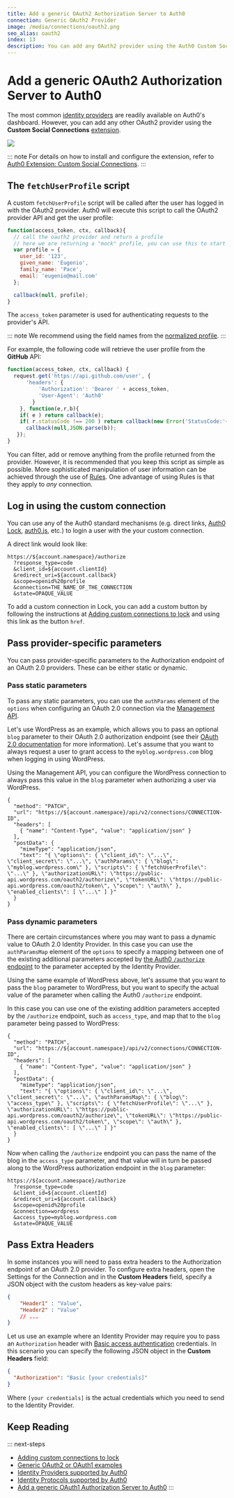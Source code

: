 ```yaml
---
title: Add a generic OAuth2 Authorization Server to Auth0
connection: Generic OAuth2 Provider
image: /media/connections/oauth2.png
seo_alias: oauth2
index: 13
description: You can add any OAuth2 provider using the Auth0 Custom Social Connections extension.
---
```

# Add a generic OAuth2 Authorization Server to Auth0

The most common [identity providers](/identityproviders) are readily available on Auth0's dashboard. However, you can add any other OAuth2 provider using the **Custom Social Connections** [extension](${manage_url}/#/extensions).

![](/media/articles/connections/social/oauth2/custom-social-connections.png)

::: note
For details on how to install and configure the extension, refer to [Auth0 Extension: Custom Social Connections](/extensions/custom-social-extensions).
:::

## The `fetchUserProfile` script

A custom `fetchUserProfile` script will be called after the user has logged in with the OAuth2 provider. Auth0 will execute this script to call the OAuth2 provider API and get the user profile:

```js
function(access_token, ctx, callback){
  // call the oauth2 provider and return a profile
  // here we are returning a "mock" profile, you can use this to start with to test the flow.
  var profile = {
    user_id: '123',
    given_name: 'Eugenio',
    family_name: 'Pace',
    email: 'eugenio@mail.com'
  };

  callback(null, profile);
}
```

The `access_token` parameter is used for authenticating requests to the provider's API.

::: note
We recommend using the field names from the [normalized profile](/user-profile#normalized-user-profile).
:::

For example, the following code will retrieve the user profile from the **GitHub** API:

```js
function(access_token, ctx, callback) {
  request.get('https://api.github.com/user', {
      'headers': {
          'Authorization': 'Bearer ' + access_token,
          'User-Agent': 'Auth0'
        }
    }, function(e,r,b){
    if( e ) return callback(e);
    if( r.statusCode !== 200 ) return callback(new Error('StatusCode:'+r.statusCode));
      callback(null,JSON.parse(b));
   });
}
```

You can filter, add or remove anything from the profile returned from the provider. However, it is recommended that you keep this script as simple as possible. More sophisticated manipulation of user information can be achieved through the use of [Rules](/rules). One advantage of using Rules is that they apply to *any* connection.

## Log in using the custom connection

You can use any of the Auth0 standard mechanisms (e.g. direct links, [Auth0 Lock](/libraries/lock), [auth0.js](/libraries/auth0js), etc.) to login a user with the your custom connection.

A direct link would look like:

```text
https://${account.namespace}/authorize
  ?response_type=code
  &client_id=${account.clientId}
  &redirect_uri=${account.callback}
  &scope=openid%20profile
  &connection=THE_NAME_OF_THE_CONNECTION
  &state=OPAQUE_VALUE
```

To add a custom connection in Lock, you can add a custom button by following the instructions at [Adding custom connections to lock](/libraries/lock/v9/ui-customization#adding-a-new-ui-element-using-javascript) and using this link as the button `href`.

## Pass provider-specific parameters

You can pass provider-specific parameters to the Authorization endpoint of an OAuth 2.0 providers. These can be either static or dynamic.

### Pass static parameters

To pass any static parameters, you can use the `authParams` element of the `options` when configuring an OAuth 2.0 connection via the [Management API](/api/management/v2#!/Connections/patch_connections_by_id).

Let's use WordPress as an example, which allows you to pass an optional `blog` parameter to their OAuth 2.0 authorization endpoint (see their [OAuth 2.0 documentation](https://developer.wordpress.com/docs/oauth2/) for more information). Let's assume that you want to always request a user to grant access to the `myblog.wordpress.com` blog when logging in using WordPress. 

Using the Management API, you can configure the WordPress connection to always pass this value in the `blog` parameter when authorizing a user via WordPress.

```har
{
  "method": "PATCH",
  "url": "https://${account.namespace}/api/v2/connections/CONNECTION-ID",
  "headers": [
    { "name": "Content-Type", "value": "application/json" }
  ],
  "postData": {
    "mimeType": "application/json",
    "text": "{ \"options\": { \"client_id\": \"...\", \"client_secret\": \"...\", \"authParams\": { \"blog\": \"myblog.wordpress.com\" }, \"scripts\": { \"fetchUserProfile\": \"...\" }, \"authorizationURL\": \"https://public-api.wordpress.com/oauth2/authorize\", \"tokenURL\": \"https://public-api.wordpress.com/oauth2/token\", \"scope\": \"auth\" }, \"enabled_clients\": [ \"...\" ] }"
  }
}
```

### Pass dynamic parameters

There are certain circumstances where you may want to pass a dynamic value to OAuth 2.0 Identity Provider. In this case you can use the `authParamsMap` element of the `options` to specify a mapping between one of the existing additional parameters accepted by [the Auth0 `/authorize` endpoint](/api/authentication#social) to the parameter accepted by the Identity Provider.

Using the same example of WordPress above, let's assume that you want to pass the `blog` parameter to WordPress, but you want to specify the actual value of the parameter when calling the Auth0 `/authorize` endpoint.

In this case you can use one of the existing addition parameters accepted by the `/authorize` endpoint, such as `access_type`, and map that to the `blog` parameter being passed to WordPress:

```har
{
  "method": "PATCH",
  "url": "https://${account.namespace}/api/v2/connections/CONNECTION-ID",
  "headers": [
    { "name": "Content-Type", "value": "application/json" }
  ],
  "postData": {
    "mimeType": "application/json",
    "text": "{ \"options\": { \"client_id\": \"...\", \"client_secret\": \"...\", \"authParamsMap\": { \"blog\": \"access_type\" }, \"scripts\": { \"fetchUserProfile\": \"...\" }, \"authorizationURL\": \"https://public-api.wordpress.com/oauth2/authorize\", \"tokenURL\": \"https://public-api.wordpress.com/oauth2/token\", \"scope\": \"auth\" }, \"enabled_clients\": [ \"...\" ] }"
  }
}
```

Now when calling the `/authorize` endpoint you can pass the name of the blog in the `access_type` parameter, and that value will in turn be passed along to the WordPress authorization endpoint in the `blog` parameter:

```text
https://${account.namespace}/authorize
  ?response_type=code
  &client_id=${account.clientId}
  &redirect_uri=${account.callback}
  &scope=openid%20profile
  &connection=wordpress
  &access_type=myblog.wordpress.com
  &state=OPAQUE_VALUE
```

## Pass Extra Headers

In some instances you will need to pass extra headers to the Authorization endpoint of an OAuth 2.0 provider. To configure extra headers, open the Settings for the Connection and in the **Custom Headers** field, specify a JSON object with the custom headers as key-value pairs:

```json
{
    "Header1" : "Value",
    "Header2" : "Value"
    // ...
}
```

Let us use an example where an Identity Provider may require you to pass an `Authorization` header with [Basic access authentication](https://en.wikipedia.org/wiki/Basic_access_authentication) credentials. In this scenario you can specify the following JSON object in the **Custom Headers** field:

```json
{
  "Authorization": "Basic [your credentials]"
}
```

Where `[your credentials]` is the actual credentials which you need to send to the Identity Provider.

## Keep Reading

::: next-steps
* [Adding custom connections to lock](/libraries/lock/v9/ui-customization#adding-a-new-ui-element-using-javascript)
* [Generic OAuth2 or OAuth1 examples](/oauth2-examples)
* [Identity Providers supported by Auth0](/identityproviders)
* [Identity Protocols supported by Auth0](/protocols)
* [Add a generic OAuth1 Authorization Server to Auth0](/oauth1)
:::

